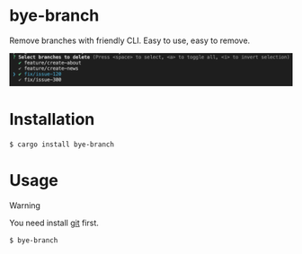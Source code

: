 # bye-branch

Remove branches with friendly CLI.
Easy to use, easy to remove.

![example_1](/assets/example_1.png)

# Installation

```bash
$ cargo install bye-branch
```

# Usage

> [!WARNING]  
> You need install [git](https://git-scm.com/) first.

```bash
$ bye-branch
```